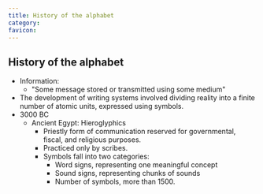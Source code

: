 ```yaml
---
title: History of the alphabet
category: 
favicon: 
---
```


## History of the alphabet

- Information:
	- "Some message stored or transmitted using some medium"
- The development of writing systems involved dividing reality into a finite number of atomic units, expressed using symbols.
- 3000 BC
	- Ancient Egypt: Hieroglyphics
		- Priestly form of communication reserved for governmental, fiscal, and religious purposes.
		- Practiced only by scribes.
		- Symbols fall into two categories:
			- Word signs, representing one meaningful concept
			- Sound signs, representing chunks of sounds
			- Number of symbols, more than 1500.